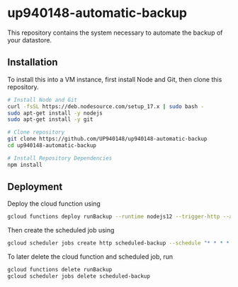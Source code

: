 # up940148-automatic-backup

This repository contains the system necessary to automate the backup of your datastore.

## Installation

To install this into a VM instance, first install Node and Git, then clone this repository.

```sh
# Install Node and Git
curl -fsSL https://deb.nodesource.com/setup_17.x | sudo bash -
sudo apt-get install -y nodejs
sudo apt-get install -y git

# Clone repository
git clone https://github.com/UP940148/up940148-automatic-backup
cd up940148-automatic-backup

# Install Repository Dependencies
npm install
```

## Deployment

Deploy the cloud function using

```sh
gcloud functions deploy runBackup --runtime nodejs12 --trigger-http --allow-unauthenticated --service-account datastore-backup@sse2021-332216.iam.gserviceaccount.com
```

Then create the scheduled job using

```sh
gcloud scheduler jobs create http scheduled-backup --schedule "* * * * *" --uri *FUNCTION_URI* --http-method GET
```

To later delete the cloud function and scheduled job, run

```sh
gcloud functions delete runBackup
gcloud scheduler jobs delete scheduled-backup
```
